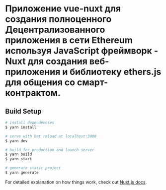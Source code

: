 # Приложение vue-nuxt для создания полноценного Децентрализованного приложения в сети Ethereum используя JavaScript фреймворк - Nuxt для создания веб-приложения и библиотеку ethers.js для общения со смарт-контрактом.

## Build Setup

```bash
# install dependencies
$ yarn install

# serve with hot reload at localhost:3000
$ yarn dev

# build for production and launch server
$ yarn build
$ yarn start

# generate static project
$ yarn generate
```

For detailed explanation on how things work, check out [Nuxt.js docs](https://nuxtjs.org).
